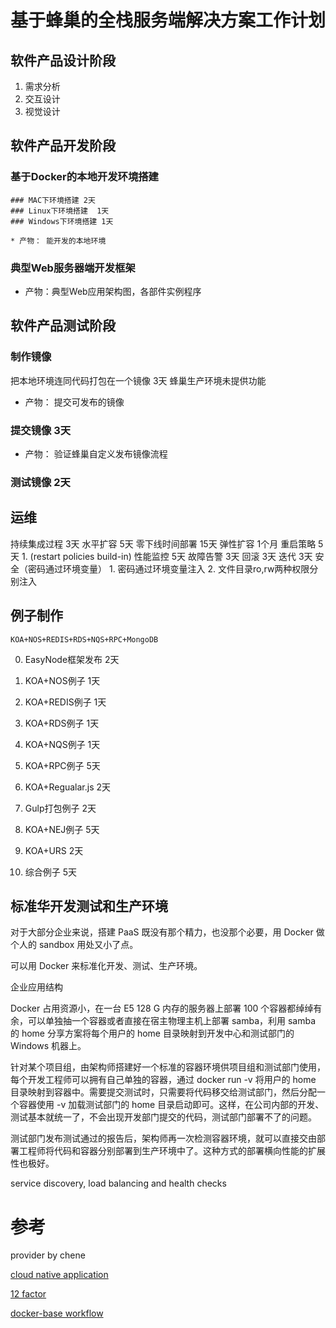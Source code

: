 <!-- ---
layout: post
title:  "Scheduler Q4-2015"
date:   2015-11-07 13:35:30
categories: allen.hu update
---
 -->

# 基于蜂巢的全栈服务端解决方案工作计划

## 软件产品设计阶段
   1. 需求分析
   2. 交互设计
   3. 视觉设计

## 软件产品开发阶段


### 基于Docker的本地开发环境搭建

	### MAC下环境搭建 2天
	### Linux下环境搭建  1天
	### Windows下环境搭建 1天

	* 产物： 能开发的本地环境


### 典型Web服务器端开发框架

   * 产物：典型Web应用架构图，各部件实例程序


## 软件产品测试阶段

### 制作镜像

   把本地环境连同代码打包在一个镜像 3天
   蜂巢生产环境未提供功能

   * 产物： 提交可发布的镜像

### 提交镜像  3天

   * 产物： 验证蜂巢自定义发布镜像流程

### 测试镜像   2天



## 运维
   持续集成过程  3天
   水平扩容       5天
   零下线时间部署  15天
   弹性扩容       1个月
   重启策略       5天
   		1. (restart policies build-in)
   性能监控       5天
   故障告警       3天
   回滚          3天
   迭代          3天
   安全（密码通过环境变量）
      1. 密码通过环境变量注入
      2. 文件目录ro,rw两种权限分别注入


## 例子制作

	KOA+NOS+REDIS+RDS+NQS+RPC+MongoDB

   0.  EasyNode框架发布 2天

   1.  KOA+NOS例子 1天

   2.  KOA+REDIS例子 1天

   3.  KOA+RDS例子  1天

   4.  KOA+NQS例子 1天

   5.  KOA+RPC例子 5天

   6.  KOA+Regualar.js 2天

   7.  Gulp打包例子  2天

   8.  KOA+NEJ例子  5天

   9.  KOA+URS   2天

   10. 综合例子    5天

## 标准华开发测试和生产环境
[](http://dockerpool.com/static/books/docker_practice/cases/environment.html)
对于大部分企业来说，搭建 PaaS 既没有那个精力，也没那个必要，用 Docker 做个人的 sandbox 用处又小了点。

可以用 Docker 来标准化开发、测试、生产环境。

企业应用结构

Docker 占用资源小，在一台 E5 128 G 内存的服务器上部署 100 个容器都绰绰有余，可以单独抽一个容器或者直接在宿主物理主机上部署 samba，利用 samba 的 home 分享方案将每个用户的 home 目录映射到开发中心和测试部门的 Windows 机器上。

针对某个项目组，由架构师搭建好一个标准的容器环境供项目组和测试部门使用，每个开发工程师可以拥有自己单独的容器，通过 docker run -v 将用户的 home 目录映射到容器中。需要提交测试时，只需要将代码移交给测试部门，然后分配一个容器使用 -v 加载测试部门的 home 目录启动即可。这样，在公司内部的开发、测试基本就统一了，不会出现开发部门提交的代码，测试部门部署不了的问题。

测试部门发布测试通过的报告后，架构师再一次检测容器环境，就可以直接交由部署工程师将代码和容器分别部署到生产环境中了。这种方式的部署横向性能的扩展性也极好。


service discovery, load balancing and health checks

# 参考
provider by chene

[cloud native application](http://it20.info/2014/12/cloud-native-applications-for-dummies/)

[12 factor](http://12factor.net/zh_cn/)

[docker-base workflow](http://www.luiselizondo.net/a-production-ready-docker-workflow/)








